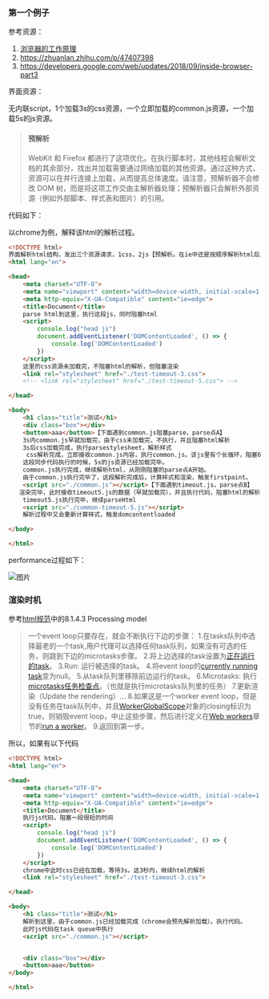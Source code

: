 ### 第一个例子

参考资源：

1. [浏览器的工作原理]( https://www.html5rocks.com/zh/tutorials/internals/howbrowserswork/ )
2. [ https://zhuanlan.zhihu.com/p/47407398 ]( https://zhuanlan.zhihu.com/p/47407398 )
3. [ https://developers.google.com/web/updates/2018/09/inside-browser-part3 ]( https://developers.google.com/web/updates/2018/09/inside-browser-part3 )

界面资源：

无内联script，1个加载3s的css资源，一个立即加载的common.js资源，一个加载5s的js资源。

>#### 预解析
>
>WebKit 和 Firefox 都进行了这项优化。在执行脚本时，其他线程会解析文档的其余部分，找出并加载需要通过网络加载的其他资源。通过这种方式，资源可以在并行连接上加载，从而提高总体速度。请注意，预解析器不会修改 DOM 树，而是将这项工作交由主解析器处理；预解析器只会解析外部资源（例如外部脚本、样式表和图片）的引用。

代码如下：

以chrome为例，解释该html的解析过程。

```html
<!DOCTYPE html>
界面解析html结构，发出三个资源请求，1css，2js【预解析。在ie中还是按顺序解析html后发起请求】
<html lang="en">

<head>
    <meta charset="UTF-8">
    <meta name="viewport" content="width=device-width, initial-scale=1.0">
    <meta http-equiv="X-UA-Compatible" content="ie=edge">
    <title>Document</title>
    parse html到这里，执行这段js，同时阻塞html
    <script>
        console.log("head js")
        document.addEventListener('DOMContentLoaded', () => {
            console.log('DOMContentLoaded')
        })
    </script>
    这里的css资源未加载完，不阻塞html的解析，但阻塞渲染
    <link rel="stylesheet" href="./test-timeout-3.css">
    <!-- <link rel="stylesheet" href="./test-timeout-5.css"> -->

</head>

<body>
    <h1 class="title">测试</h1>
    <div class="box"></div>
    <button>aaa</button>【下面遇到common.js阻塞parse，parse点A】
    3s内common.js早就加载完，由于css未加载完，不执行，并且阻塞html解析
    3s后css加载完成，执行parsestylesheet，解析样式
     css解析完成，立即接收common.js内容，执行common.js。该js里有个长循环，阻塞6s多。阻塞html的继续解析和渲染。
    这段同步代码执行的时候，5s的js资源已经加载完毕。
    common.js执行完成，继续解析html，从刚刚阻塞的parse点A开始。
    由于common.js执行完毕了，这段解析完成后，计算样式和渲染，触发firstpaint。
    <script src="./common.js"></script>【下面遇到timeout.js，parse点B】
   渲染完毕，此时接收timeout5.js的数据（早就加载完），并且执行代码，阻塞html的解析在点B。
    timeout5.js执行完毕，继续parseHtml
    <script src="./common-timeout-5.js"></script>
	解析过程中又会重新计算样式，触发domcontentloaded

</body>

</html>

```

performance过程如下：

![图片](D:\mine-codes\notes\images\渲染分析1.png)

### 渲染时机

参考[html规范]( https://html.spec.whatwg.org/#microtask-queue )中的8.1.4.3 Processing model

>  一个event loop只要存在，就会不断执行下边的步骤：
> 1.在tasks队列中选择最老的一个task,用户代理可以选择任何task队列，如果没有可选的任务，则跳到下边的microtasks步骤。
> 2.将上边选择的task设置为[正在运行的task](https://html.spec.whatwg.org/multipage/webappapis.html#currently-running-task)。
> 3.Run: 运行被选择的task。
> 4.将event loop的[currently running task](https://html.spec.whatwg.org/multipage/webappapis.html#currently-running-task)变为null。
> 5.从task队列里移除前边运行的task。
> 6.Microtasks: 执行[microtasks任务检查点](https://html.spec.whatwg.org/multipage/webappapis.html#perform-a-microtask-checkpoint)。（也就是执行microtasks队列里的任务）
> 7.更新渲染（Update the rendering）...
> 8.如果这是一个worker event loop，但是没有任务在task队列中，并且[WorkerGlobalScope](https://html.spec.whatwg.org/multipage/workers.html#workerglobalscope)对象的closing标识为true，则销毁event loop，中止这些步骤，然后进行定义在[Web workers](https://html.spec.whatwg.org/multipage/workers.html#workers)章节的[run a worker](https://html.spec.whatwg.org/multipage/workers.html#run-a-worker)。
> 9.返回到第一步。 

所以，如果有以下代码

```html
<!DOCTYPE html>
<html lang="en">

<head>
    <meta charset="UTF-8">
    <meta name="viewport" content="width=device-width, initial-scale=1.0">
    <meta http-equiv="X-UA-Compatible" content="ie=edge">
    <title>Document</title>
    执行js代码，阻塞一段很短的时间
    <script>
        console.log("head js")
        document.addEventListener('DOMContentLoaded', () => {
            console.log('DOMContentLoaded')
        })
    </script>
    chrome中此时css已经在加载，等待3s。这3秒内，继续html的解析
    <link rel="stylesheet" href="./test-timeout-3.css">

</head>

<body>
    <h1 class="title">测试</h1>
    解析到这里，由于common.js已经加载完成（chrome会预先解析加载）。执行代码。
    此时js代码在task queue中执行
    <script src="./common.js"></script>


    <div class="box"></div>
    <button>aaa</button>
</body>

</html>

```

